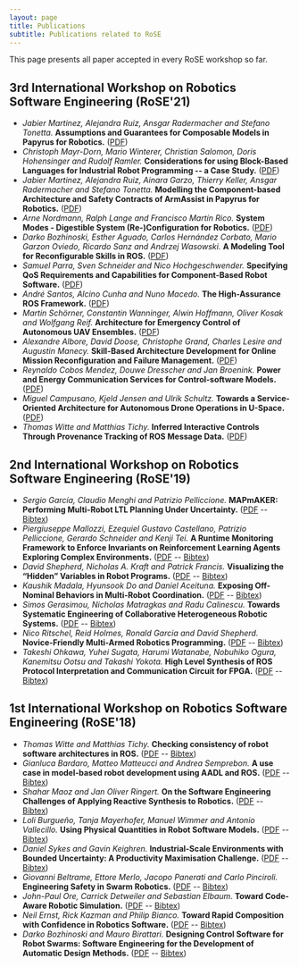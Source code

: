 ```yaml
---
layout: page
title: Publications
subtitle: Publications related to RoSE
---
```


This page presents all paper accepted in every RoSE workshop so far. 

## 3rd International Workshop on Robotics Software Engineering (RoSE'21)

* _Jabier Martinez, Alejandra Ruiz, Ansgar Radermacher and Stefano Tonetta._ **Assumptions and Guarantees for Composable Models in Papyrus for Robotics.** ([PDF](/files/rose2021/papers/rose2021_1.pdf))
* _Christoph Mayr-Dorn, Mario Winterer, Christian Salomon, Doris Hohensinger and Rudolf Ramler._ **Considerations for using Block-Based Languages for Industrial Robot Programming -- a Case Study.** ([PDF](/files/rose2021/papers/rose2021_2.pdf))
* _Jabier Martinez, Alejandra Ruiz, Ainara Garzo, Thierry Keller, Ansgar Radermacher and Stefano Tonetta._ **Modelling the Component-based Architecture and Safety Contracts of ArmAssist in Papyrus for Robotics.** ([PDF](/files/rose2021/papers/rose2021_3.pdf))
* _Arne Nordmann, Ralph Lange and Francisco Martín Rico._ **System Modes - Digestible System (Re-)Configuration for Robotics.** ([PDF](/files/rose2021/papers/rose2021_4.pdf))
* _Darko Bozhinoski, Esther Aguado, Carlos Hernández Corbato, Mario Garzon Oviedo, Ricardo Sanz and Andrzej Wasowski._ **A Modeling Tool for Reconfigurable Skills in ROS.** ([PDF](/files/rose2021/papers/rose2021_5.pdf))
* _Samuel Parra, Sven Schneider and Nico Hochgeschwender._ **Specifying QoS Requirements and Capabilities for Component-Based Robot Software.** ([PDF](/files/rose2021/papers/rose2021_6.pdf))
* _André Santos, Alcino Cunha and Nuno Macedo._ **The High-Assurance ROS Framework.** ([PDF](/files/rose2021/papers/rose2021_7.pdf))
* _Martin Schörner, Constantin Wanninger, Alwin Hoffmann, Oliver Kosak and Wolfgang Reif._ **Architecture for Emergency Control of Autonomous UAV Ensembles.** ([PDF](/files/rose2021/papers/rose2021_8.pdf))
* _Alexandre Albore, David Doose, Christophe Grand, Charles Lesire and Augustin Manecy._ **Skill-Based Architecture Development for Online Mission Reconfiguration and Failure Management.** ([PDF](/files/rose2021/papers/rose2021_9.pdf))
* _Reynaldo Cobos Mendez, Douwe Dresscher and Jan Broenink._ **Power and Energy Communication Services for Control-software Models.** ([PDF](/files/rose2021/papers/rose2021_10.pdf))
* _Miguel Campusano, Kjeld Jensen and Ulrik Schultz._ **Towards a Service-Oriented Architecture for Autonomous Drone Operations in U-Space.** ([PDF](/files/rose2021/papers/rose2021_11.pdf))
* _Thomas Witte and Matthias Tichy._ **Inferred Interactive Controls Through Provenance Tracking of ROS Message Data.** ([PDF](/files/rose2021/papers/rose2021_12.pdf))

## 2nd International Workshop on Robotics Software Engineering (RoSE'19)

* _Sergio García, Claudio Menghi and Patrizio Pelliccione._ **MAPmAKER: Performing Multi-Robot LTL Planning Under Uncertainty.** ([PDF](/files/rose2019/papers/rose2019_1.pdf) -- [Bibtex](/files/rose2019/papers/rose2019_1.bib))
* _Piergiuseppe Mallozzi, Ezequiel Gustavo Castellano, Patrizio Pelliccione, Gerardo Schneider and Kenji Tei._ **A Runtime Monitoring Framework to Enforce Invariants on Reinforcement Learning Agents Exploring Complex Environments.** ([PDF](./files/rose2019/papers/rose2019_2.pdf) -- [Bibtex](./files/rose2019/papers/rose2019_2.bib))
* _David Shepherd, Nicholas A. Kraft and Patrick Francis._ **Visualizing the “Hidden” Variables in Robot Programs.** ([PDF](./files/rose2019/papers/rose2019_3.pdf) -- [Bibtex](./files/rose2019/papers/rose2019_3.bib))
* _Kaushik Madala, Hyunsook Do and Daniel Aceituna._ **Exposing Off-Nominal Behaviors in Multi-Robot Coordination.** ([PDF](./files/rose2019/papers/rose2019_4.pdf) -- [Bibtex](./files/rose2019/papers/rose2019_4.bib))
* _Simos Gerasimou, Nicholas Matragkas and Radu Calinescu._ **Towards Systematic Engineering of Collaborative Heterogeneous Robotic Systems.** ([PDF](./files/rose2019/papers/rose2019_5.pdf) -- [Bibtex](./files/rose2019/papers/rose2019_5.bib))
* _Nico Ritschel, Reid Holmes, Ronald Garcia and David Shepherd._ **Novice-Friendly Multi-Armed Robotics Programming.** ([PDF](./files/rose2019/papers/rose2019_6.pdf) -- [Bibtex](./files/rose2019/papers/rose2019_6.bib))
* _Takeshi Ohkawa, Yuhei Sugata, Harumi Watanabe, Nobuhiko Ogura, Kanemitsu Ootsu and Takashi Yokota._ **High Level Synthesis of ROS Protocol Interpretation and Communication Circuit for FPGA.** ([PDF](./files/rose2019/papers/rose2019_7.pdf) -- [Bibtex](./files/rose2019/papers/rose2019_7.bib))

## 1st International Workshop on Robotics Software Engineering (RoSE'18)

* _Thomas Witte and Matthias Tichy._ **Checking consistency of robot software architectures in ROS.** ([PDF](./files/rose2018/papers/rose2018_1.pdf) -- [Bibtex](./files/rose2018/papers/rose2018_1.bib))
* _Gianluca Bardaro, Matteo Matteucci and Andrea Semprebon._ **A use case in model-based robot development using AADL and ROS.** ([PDF](./files/rose2018/papers/rose2018_2.pdf) -- [Bibtex](./files/rose2018/papers/rose2018_2.bib))
* _Shahar Maoz and Jan Oliver Ringert._ **On the Software Engineering Challenges of Applying Reactive Synthesis to Robotics.** ([PDF](./files/rose2018/papers/rose2018_3.pdf) -- [Bibtex](./files/rose2018/papers/rose2018_3.bib))
* _Loli Burgueño, Tanja Mayerhofer, Manuel Wimmer and Antonio Vallecillo._ **Using Physical Quantities in Robot Software Models.** ([PDF](./files/rose2018/papers/rose2018_4.pdf) -- [Bibtex](./files/rose2018/papers/rose2018_4.bib))
* _Daniel Sykes and Gavin Keighren._ **Industrial-Scale Environments with Bounded Uncertainty: A Productivity Maximisation Challenge.** ([PDF](./files/rose2018/papers/rose2018_5.pdf) -- [Bibtex](./files/rose2018/papers/rose2018_5.bib))
* _Giovanni Beltrame, Ettore Merlo, Jacopo Panerati and Carlo Pinciroli._ **Engineering Safety in Swarm Robotics.** ([PDF](./files/rose2018/papers/rose2018_6.pdf) -- [Bibtex](./files/rose2018/papers/rose2018_6.bib))
* _John-Paul Ore, Carrick Detweiler and Sebastian Elbaum._ **Toward Code-Aware Robotic Simulation.** ([PDF](./files/rose2018/papers/rose2018_7.pdf) -- [Bibtex](./files/rose2018/papers/rose2018_7.pdf))
* _Neil Ernst, Rick Kazman and Philip Bianco._ **Toward Rapid Composition with Confidence in Robotics Software.** ([PDF](./files/rose2018/papers/rose2018_8.pdf) -- [Bibtex](./files/rose2018/papers/rose2018_8.bib))
* _Darko Bozhinoski and Mauro Birattari._ **Designing Control Software for Robot Swarms: Software Engineering for the Development of Automatic Design Methods.** ([PDF](./files/rose2018/papers/rose2018_9.pdf) -- [Bibtex](./files/rose2018/papers/rose2018_9.bib))
